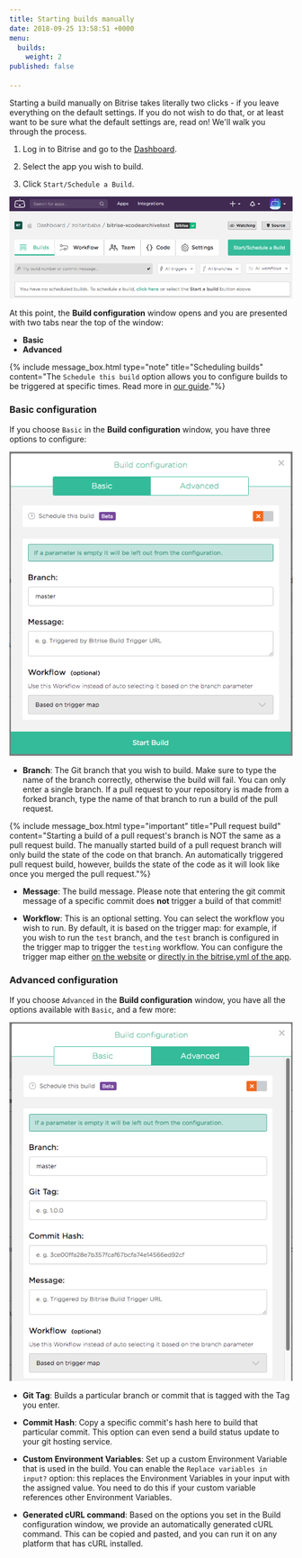 ```yaml
---
title: Starting builds manually
date: 2018-09-25 13:58:51 +0000
menu:
  builds:
    weight: 2
published: false

---
```

Starting a build manually on Bitrise takes literally two clicks - if you leave everything on the default settings. If you do not wish to do that, or at least want to be sure what the default settings are, read on! We'll walk you through the process.

1. Log in to Bitrise and go to the [Dashboard](https://app.bitrise.io/dashboard).

1. Select the app you wish to build.

1. Click `Start/Schedule a Build`.

![Start a build](/img/start-build.png)

At this point, the __Build configuration__ window opens and you are presented with two tabs near the top of the window:

- __Basic__
- __Advanced__

{% include message_box.html type="note" title="Scheduling builds" content="The `Schedule this build` option allows you to configure builds to be triggered at specific times. Read more in [our guide](/builds/scheduling-builds/)."%}

### Basic configuration

If you choose `Basic` in the __Build configuration__ window, you have three options to configure:

![Basic config window](/img/basic-config-window.png)

- __Branch__: The Git branch that you wish to build. Make sure to type the name of the branch correctly, otherwise the build will fail. You can only enter a single branch. If a pull request to your repository is made from a forked branch, type the name of that branch to run a build of the pull request.

{% include message_box.html type="important" title="Pull request build" content="Starting a build of a pull request's branch is NOT the same as a pull request build. The manually started build of a pull request branch will only build the state of the code on that branch. An automatically triggered pull request build, however, builds the state of the code as it will look like once you merged the pull request."%}
    

- __Message__: The build message. Please note that entering the git commit message of a specific commit does __not__ trigger a build of that commit!

- __Workflow__: This is an optional setting. You can select the workflow you wish to run. By default, it is based on the trigger map: for example, if you wish to run the `test` branch, and the `test` branch is configured in the trigger map to trigger the `testing` workflow. You can configure the trigger map either [on the website](/builds/triggering-builds/trigger-code-push) or [directly in the bitrise.yml of the app](/builds/triggering-builds/trigger-map).

### Advanced configuration

If you choose `Advanced` in the __Build configuration__ window, you have all the options available with `Basic`, and a few more:

![Advanced config window](/img/advanced-window1.png)

- __Git Tag__: Builds a particular branch or commit that is tagged with the Tag you enter.

- __Commit Hash__: Copy a specific commit's hash here to build that particular commit. This option can even send a build status update to your git hosting service.

- __Custom Environment Variables__: Set up a custom Environment Variable that is used in the build. You can enable the `Replace variables in input?` option: this replaces the Environment Variables in your input with the assigned value. You need to do this if your custom variable references other Environment Variables.

- __Generated cURL command__: Based on the options you set in the Build configuration window, we provide an automatically generated cURL command. This can be copied and pasted, and you can run it on any platform that has cURL installed.